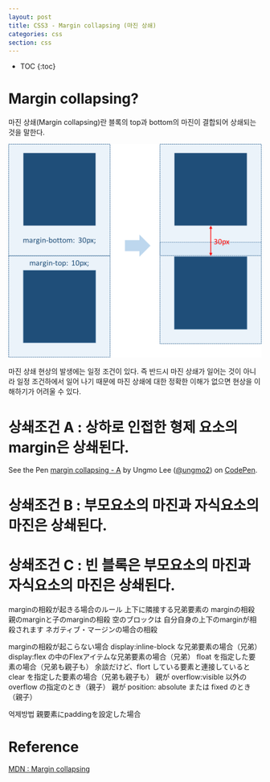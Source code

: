 ```yaml
---
layout: post
title: CSS3 - Margin collapsing (마진 상쇄)
categories: css
section: css
---
```


* TOC
{:toc}

# Margin collapsing?

마진 상쇄(Margin collapsing)란 블록의 top과 bottom의 마진이 결합되어 상쇄되는 것을 말한다.

![margin-collapsing](/img/margin-collapsing.png)

마진 상쇄 현상의 발생에는 일정 조건이 있다. 즉 반드시 마진 상쇄가 일어는 것이 아니라 일정 조건하에서 일어 나기 때문에 마진 상쇄에 대한 정확한 이해가 없으면 현상을 이해하기가 어려울 수 있다.

# 상쇄조건 A : 상하로 인접한 형제 요소의 margin은 상쇄된다.

<p data-height="388" data-theme-id="0" data-slug-hash="LRjJVy" data-default-tab="css,result" data-user="ungmo2" data-embed-version="2" class="codepen">See the Pen <a href="http://codepen.io/ungmo2/pen/LRjJVy/">margin collapsing - A</a> by Ungmo Lee (<a href="http://codepen.io/ungmo2">@ungmo2</a>) on <a href="http://codepen.io">CodePen</a>.</p>
<script async src="//assets.codepen.io/assets/embed/ei.js"></script>

# 상쇄조건 B : 부모요소의 마진과 자식요소의 마진은 상쇄된다.
# 상쇄조건 C : 빈 블록은 부모요소의 마진과 자식요소의 마진은 상쇄된다.

marginの相殺が起きる場合のルール
上下に隣接する兄弟要素の marginの相殺
親のmarginと子のmarginの相殺
空のブロックは 自分自身の上下のmarginが相殺されます
ネガティブ・マージンの場合の相殺

marginの相殺が起こらない場合
display:inline-block な兄弟要素の場合（兄弟）
display:flex の中のFlexアイテムな兄弟要素の場合（兄弟）
float を指定した要素の場合（兄弟も親子も）
余談だけど、flort している要素と連接していると
clear を指定した要素の場合（兄弟も親子も）
親が overflow:visible 以外の overflow の指定のとき（親子）
親が position: absolute または fixed のとき（親子）

억제방법
親要素にpaddingを設定した場合

# Reference

[MDN : Margin collapsing](https://developer.mozilla.org/ko/docs/Web/CSS/CSS_Box_Model/Mastering_margin_collapsing)
